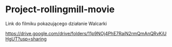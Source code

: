# Project-rollingmill-movie
Link do filmiku pokazującego działanie Walcarki

https://drive.google.com/drive/folders/11p9NOj4PhE7RaiN2rmQmAnQRvKiUHgUT?usp=sharing
